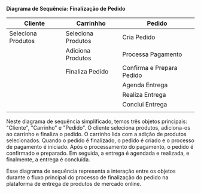 **Diagrama de Sequência: Finalização de Pedido**

| Cliente            | Carrinhho          | Pedido                    |
| ------------------ | ------------------ | ------------------------- |
| Seleciona Produtos | Seleciona Produtos | Cria Pedido               |
|                    | Adiciona Produtos  | Processa Pagamento        |
|                    | Finaliza Pedido    | Confirma e Prepara Pedido |
|                    |                    | Agenda Entrega            |
|                    |                    | Realiza Entrega           |
|                    |                    | Conclui Entrega           |
|                    |                    |                           |

Neste diagrama de sequência simplificado, temos três objetos principais: "Cliente", "Carrinho" e "Pedido". O cliente seleciona produtos, adiciona-os ao carrinho e finaliza o pedido. O carrinho lida com a adição de produtos selecionados. Quando o pedido é finalizado, o pedido é criado e o processo de pagamento é iniciado. Após o processamento do pagamento, o pedido é confirmado e preparado. Em seguida, a entrega é agendada e realizada, e finalmente, a entrega é concluída.

Esse diagrama de sequência representa a interação entre os objetos durante o fluxo principal do processo de finalização do pedido na plataforma de entrega de produtos de mercado online.